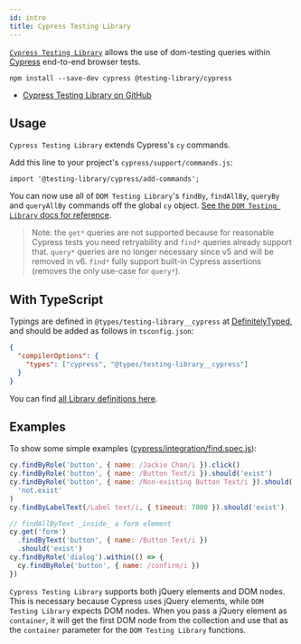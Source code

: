 ```yaml
---
id: intro
title: Cypress Testing Library
---
```


[`Cypress Testing Library`][gh] allows the use of dom-testing queries within
[Cypress](https://cypress.io) end-to-end browser tests.

```
npm install --save-dev cypress @testing-library/cypress
```

- [Cypress Testing Library on GitHub][gh]

## Usage

`Cypress Testing Library` extends Cypress's `cy` commands.

Add this line to your project's `cypress/support/commands.js`:

```
import '@testing-library/cypress/add-commands';
```

You can now use all of `DOM Testing Library`'s `findBy`, `findAllBy`, `queryBy`
and `queryAllBy` commands off the global `cy` object.
[See the `DOM Testing Library` docs for reference](https://testing-library.com/docs/dom-testing-library/api-queries).

> Note: the `get*` queries are not supported because for reasonable Cypress
> tests you need retryability and `find*` queries already support that. `query*`
> queries are no longer necessary since v5 and will be removed in v6. `find*`
> fully support built-in Cypress assertions (removes the only use-case for
> `query*`).

## With TypeScript

Typings are defined in `@types/testing-library__cypress` at
[DefinitelyTyped](https://github.com/DefinitelyTyped/DefinitelyTyped/tree/master/types/testing-library__cypress),
and should be added as follows in `tsconfig.json`:

```json
{
  "compilerOptions": {
    "types": ["cypress", "@types/testing-library__cypress"]
  }
}
```

You can find
[all Library definitions here](https://github.com/DefinitelyTyped/DefinitelyTyped/tree/master/types/testing-library__cypress/index.d.ts).

## Examples

To show some simple examples
([cypress/integration/find.spec.js](https://github.com/testing-library/cypress-testing-library/blob/master/cypress/integration/find.spec.js)):

```javascript
cy.findByRole('button', { name: /Jackie Chan/i }).click()
cy.findByRole('button', { name: /Button Text/i }).should('exist')
cy.findByRole('button', { name: /Non-existing Button Text/i }).should(
  'not.exist'
)
cy.findByLabelText(/Label text/i, { timeout: 7000 }).should('exist')

// findAllByText _inside_ a form element
cy.get('form')
  .findByText('button', { name: /Button Text/i })
  .should('exist')
cy.findByRole('dialog').within(() => {
  cy.findByRole('button', { name: /confirm/i })
})
```

`Cypress Testing Library` supports both jQuery elements and DOM nodes. This is
necessary because Cypress uses jQuery elements, while `DOM Testing Library`
expects DOM nodes. When you pass a jQuery element as `container`, it will get
the first DOM node from the collection and use that as the `container` parameter
for the `DOM Testing Library` functions.

[gh]: https://github.com/testing-library/cypress-testing-library
